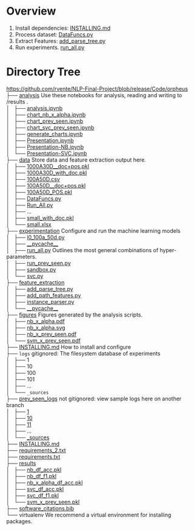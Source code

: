 # Overview

1. Install dependencies: <a href="https://github.com/rvente/NLP-Final-Project/blob/release/Code/orpheus/INSTALLING.md">INSTALLING.md</a>
2. Process dataset: <a href="https://github.com/rvente/NLP-Final-Project/blob/release/Code/orpheus/data/DataFuncs.py">DataFuncs.py</a>
3. Extract Features: <a href="https://github.com/rvente/NLP-Final-Project/blob/release/Code/orpheus/feature_extraction/add_parse_tree.py">add_parse_tree.py</a>
4. Run experiments.  <a href="https://github.com/rvente/NLP-Final-Project/blob/release/Code/orpheus/experimentation/run_all.py">run_all.py</a>

<h1>Directory Tree</h1><p>
<a href="https://github.com/rvente/NLP-Final-Project/blob/release/Code/orpheus">https://github.com/rvente/NLP-Final-Project/blob/release/Code/orpheus</a><br>
├── <a href="https://github.com/rvente/NLP-Final-Project/blob/release/Code/orpheus/analysis/">analysis</a> Use these notebooks for analysis, reading and writing to /results .<br>
│   ├── <a href="https://github.com/rvente/NLP-Final-Project/blob/release/Code/orpheus/analysis/analysis.ipynb">analysis.ipynb</a><br>
│   ├── <a href="https://github.com/rvente/NLP-Final-Project/blob/release/Code/orpheus/analysis/chart_nb_x_alpha.ipynb">chart_nb_x_alpha.ipynb</a><br>
│   ├── <a href="https://github.com/rvente/NLP-Final-Project/blob/release/Code/orpheus/analysis/chart_prev_seen.ipynb">chart_prev_seen.ipynb</a><br>
│   ├── <a href="https://github.com/rvente/NLP-Final-Project/blob/release/Code/orpheus/analysis/chart_svc_prev_seen.ipynb">chart_svc_prev_seen.ipynb</a><br>
│   ├── <a href="https://github.com/rvente/NLP-Final-Project/blob/release/Code/orpheus/analysis/generate_charts.ipynb">generate_charts.ipynb</a><br>
│   ├── <a href="https://github.com/rvente/NLP-Final-Project/blob/release/Code/orpheus/analysis/Presentation.ipynb">Presentation.ipynb</a><br>
│   ├── <a href="https://github.com/rvente/NLP-Final-Project/blob/release/Code/orpheus/analysis/Presentation-NB.ipynb">Presentation-NB.ipynb</a><br>
│   └── <a href="https://github.com/rvente/NLP-Final-Project/blob/release/Code/orpheus/analysis/Presentation-SVC.ipynb">Presentation-SVC.ipynb</a><br>
├── <a href="https://github.com/rvente/NLP-Final-Project/blob/release/Code/orpheus/data/">data</a> Store data and feature extraction output here.<br>
│   ├── <a href="https://github.com/rvente/NLP-Final-Project/blob/release/Code/orpheus/data/1000A30D__doc%2Bpos.pkl">1000A30D__doc+pos.pkl</a><br>
│   ├── <a href="https://github.com/rvente/NLP-Final-Project/blob/release/Code/orpheus/data/1000A30D_with_doc.pkl">1000A30D_with_doc.pkl</a><br>
│   ├── <a href="https://github.com/rvente/NLP-Final-Project/blob/release/Code/orpheus/data/100A50D.csv">100A50D.csv</a><br>
│   ├── <a href="https://github.com/rvente/NLP-Final-Project/blob/release/Code/orpheus/data/100A50D__doc%2Bpos.pkl">100A50D__doc+pos.pkl</a><br>
│   ├── <a href="https://github.com/rvente/NLP-Final-Project/blob/release/Code/orpheus/data/100A50D_POS.pkl">100A50D_POS.pkl</a><br>
│   ├── <a href="https://github.com/rvente/NLP-Final-Project/blob/release/Code/orpheus/data/DataFuncs.py">DataFuncs.py</a><br>
│   ├── <a href="https://github.com/rvente/NLP-Final-Project/blob/release/Code/orpheus/data/Run_All.py">Run_All.py</a><br>
│   ├── ... <br>
│   ├── <a href="https://github.com/rvente/NLP-Final-Project/blob/release/Code/orpheus/data/small_with_doc.pkl">small_with_doc.pkl</a><br>
│   └── <a href="https://github.com/rvente/NLP-Final-Project/blob/release/Code/orpheus/data/small.xlsx">small.xlsx</a><br>
├── <a href="https://github.com/rvente/NLP-Final-Project/blob/release/Code/orpheus/experimentation/">experimentation</a> Configure and run the machine learning models <br>
│   ├── <a href="https://github.com/rvente/NLP-Final-Project/blob/release/Code/orpheus/experimentation/l0_100a_50d.py">l0_100a_50d.py</a><br>
│   ├── <a href="https://github.com/rvente/NLP-Final-Project/blob/release/Code/orpheus/experimentation/__pycache__/">__pycache__</a><br>
│   ├── <a href="https://github.com/rvente/NLP-Final-Project/blob/release/Code/orpheus/experimentation/run_all.py">run_all.py</a> Outlines the most general combinations of hyper-parameters. <br>
│   ├── <a href="https://github.com/rvente/NLP-Final-Project/blob/release/Code/orpheus/experimentation/run_prev_seen.py">run_prev_seen.py</a><br>
│   ├── <a href="https://github.com/rvente/NLP-Final-Project/blob/release/Code/orpheus/experimentation/sandbox.py">sandbox.py</a><br>
│   └── <a href="https://github.com/rvente/NLP-Final-Project/blob/release/Code/orpheus/experimentation/svc.py">svc.py</a><br>
├── <a href="https://github.com/rvente/NLP-Final-Project/blob/release/Code/orpheus/feature_extraction/">feature_extraction</a><br>
│   ├── <a href="https://github.com/rvente/NLP-Final-Project/blob/release/Code/orpheus/feature_extraction/add_parse_tree.py">add_parse_tree.py</a><br>
│   ├── <a href="https://github.com/rvente/NLP-Final-Project/blob/release/Code/orpheus/feature_extraction/add_path_features.py">add_path_features.py</a><br>
│   ├── <a href="https://github.com/rvente/NLP-Final-Project/blob/release/Code/orpheus/feature_extraction/instance_parser.py">instance_parser.py</a><br>
│   └── <a href="https://github.com/rvente/NLP-Final-Project/blob/release/Code/orpheus/feature_extraction/__pycache__/">__pycache__</a><br>
├── <a href="https://github.com/rvente/NLP-Final-Project/blob/release/Code/orpheus/figures/">figures</a> Figures generated by the analysis scripts. <br>
│   ├── <a href="https://github.com/rvente/NLP-Final-Project/blob/release/Code/orpheus/figures/nb_x_alpha.pdf">nb_x_alpha.pdf</a><br>
│   ├── <a href="https://github.com/rvente/NLP-Final-Project/blob/release/Code/orpheus/figures/nb_x_alpha.svg">nb_x_alpha.svg</a><br>
│   ├── <a href="https://github.com/rvente/NLP-Final-Project/blob/release/Code/orpheus/figures/nb_x_prev_seen.pdf">nb_x_prev_seen.pdf</a><br>
│   └── <a href="https://github.com/rvente/NLP-Final-Project/blob/release/Code/orpheus/figures/svm_x_prev_seen.pdf">svm_x_prev_seen.pdf</a><br>
├── <a href="https://github.com/rvente/NLP-Final-Project/blob/release/Code/orpheus/INSTALLING.md">INSTALLING.md</a> How to install and configure <br>
├── <code>logs</code> gitignored: The filesystem database of experiments<br>
│   ├── 1<br>
│   ├── 10<br>
│   ├── 100<br>
│   ├── 101<br>
│   ├── ... <br>
│   └── <code>&lowbar;sources</code> <br>
├── <a href="https://github.com/rvente/NLP-Final-Project/blob/main/Code/orpheus/prev_seen_logs/">prev_seen_logs</a> not gitignored: view sample logs here on another branch <br>
│   ├── <a href="https://github.com/rvente/NLP-Final-Project/blob/main/Code/orpheus/prev_seen_logs/1/">1</a><br>
│   ├── <a href="https://github.com/rvente/NLP-Final-Project/blob/main/Code/orpheus/prev_seen_logs/10/">10</a><br>
│   ├── <a href="https://github.com/rvente/NLP-Final-Project/blob/main/Code/orpheus/prev_seen_logs/11/">11</a><br>
│   ├── ... <br>
│   └── <a href="https://github.com/rvente/NLP-Final-Project/blob/release/Code/orpheus/prev_seen_logs/_sources/">_sources</a><br>
├── <a href="https://github.com/rvente/NLP-Final-Project/blob/release/Code/orpheus/INSTALLING.md">INSTALLING.md</a><br>
├── <a href="https://github.com/rvente/NLP-Final-Project/blob/release/Code/orpheus/requirements_2.txt">requirements_2.txt</a><br>
├── <a href="https://github.com/rvente/NLP-Final-Project/blob/release/Code/orpheus/requirements.txt">requirements.txt</a><br>
├── <a href="https://github.com/rvente/NLP-Final-Project/blob/release/Code/orpheus/results/">results</a><br>
│   ├── <a href="https://github.com/rvente/NLP-Final-Project/blob/release/Code/orpheus/results/nb_df_acc.pkl">nb_df_acc.pkl</a><br>
│   ├── <a href="https://github.com/rvente/NLP-Final-Project/blob/release/Code/orpheus/results/nb_df_f1.pkl">nb_df_f1.pkl</a><br>
│   ├── <a href="https://github.com/rvente/NLP-Final-Project/blob/release/Code/orpheus/results/nb_x_alpha_df_acc.pkl">nb_x_alpha_df_acc.pkl</a><br>
│   ├── <a href="https://github.com/rvente/NLP-Final-Project/blob/release/Code/orpheus/results/svc_df_acc.pkl">svc_df_acc.pkl</a><br>
│   ├── <a href="https://github.com/rvente/NLP-Final-Project/blob/release/Code/orpheus/results/svc_df_f1.pkl">svc_df_f1.pkl</a><br>
│   └── <a href="https://github.com/rvente/NLP-Final-Project/blob/release/Code/orpheus/results/svm_x_prev_seen.pkl">svm_x_prev_seen.pkl</a><br>
├── <a href="https://github.com/rvente/NLP-Final-Project/blob/release/Code/orpheus/software_citations.bib">software_citations.bib</a><br>
└── virtualenv  We recommend a virtual environment for installing packages. <br>
</p>
